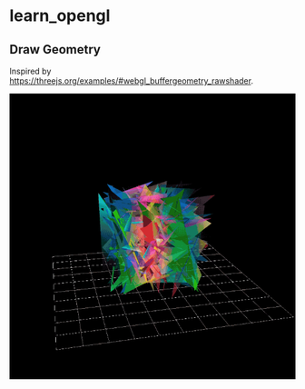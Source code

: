 # learn_opengl

## Draw Geometry

Inspired by https://threejs.org/examples/#webgl_buffergeometry_rawshader.

![Geometry](./doc/geometry.gif)

